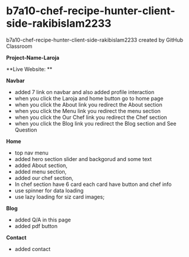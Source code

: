 # b7a10-chef-recipe-hunter-client-side-rakibislam2233
b7a10-chef-recipe-hunter-client-side-rakibislam2233 created by GitHub Classroom

**Project-Name-Laroja**



**Live Website: **

**Navbar**
* added 7 link on navbar and also added profile interaction
* when you click the Laroja and home button go to home page
* when you click the About link  you redirect the About section
* when you click the Menu link you redirect the menu section
* when you click the Our Chef link you redirect the Chef  section
* when you click the Blog link you redirect the Blog section and See Question 


**Home**
* top nav menu
* added hero section slider and backgorud and some text
* added About  section,
* added menu  section,
* added our chef  section,
* In chef section have 6 card each card have button and chef info
* use spinner for data loading
* use lazy loading for siz card images;

**Blog**
* added Q/A in this page
* added pdf button

**Contact**
* added contact